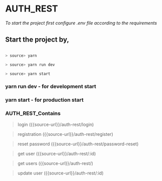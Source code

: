 # AUTH_REST

###### To start the project first configure .env file according to the requirements

## Start the project by,

```javascript

> source> yarn

> source> yarn run dev

> source> yarn start

```

### yarn run dev - for development start
### yarn start - for production start

### AUTH_REST_Contains

> login ({{source-url}}/auth-rest/login)

> registration ({{source-url}}/auth-rest/register)

> reset password ({{source-url}}/auth-rest/password-reset)

> get user ({{source-url}}/auth-rest/:id)
 
> get users ({{source-url}}/auth-rest/)

> update user ({{source-url}}/auth-rest/:id)

